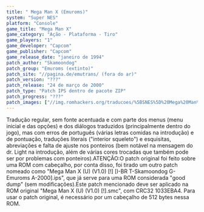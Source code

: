 ```yaml
---
title: " Mega Man X (Emuroms)"
system: "Super NES"
platform: "Console"
game_title: "Mega Man X"
game_category: "Ação - Plataforma - Tiro"
game_players: "1"
game_developer: "Capcom"
game_publisher: "Capcom"
game_release_date: "janeiro de 1994"
patch_author: "Skamoondog"
patch_group: "Emuroms (extinto)"
patch_site: "//pagina.de/emutrans/ (fora do ar)"
patch_version: "???"
patch_release: "24 de março de 2000"
patch_type: "Patch IPS dentro de pacote ZIP"
patch_progress: "???"
patch_images: ["//img.romhackers.org/traducoes/%5BSNES%5D%20Mega%20Man%20X%20-%201.png","//img.romhackers.org/traducoes/%5BSNES%5D%20Mega%20Man%20X%20-%20Emuroms%20-%202.png","//img.romhackers.org/traducoes/%5BSNES%5D%20Mega%20Man%20X%20-%20Emuroms%20-%203.png"]
---
```

Tradução regular, sem fonte acentuada e com parte dos menus (menu inicial e das opções) e dos diálogos traduzidos (principalmente dentro do jogo), mas com erros de português (várias letras comidas na introdução) e de pontuação, traduções literais ("interior squeleto") e esquisitas, abreviações e falta de ajuste nos ponteiros (bem notável na mensagem do dr. Light na introdução, além de várias cores trocadas que também pode ser por problemas com ponteiros).ATENÇÃO:O patch original foi feito sobre uma ROM com cabeçalho, por conta disso, foi tirado um outro patch nomeado como "Mega Man X (U) (V1.0) [!] [I-BR T-Skamoondog G-Emuroms A-2000].ips", que já serve para uma ROM considerada "good dump" (sem modificações).Este patch mencionado deve ser aplicado na ROM original "Mega Man X (U) (V1.0) [!].smc", com CRC32 1033EBA4. Para usar o patch original, é necessário por um cabeçalho de 512 bytes nessa ROM.